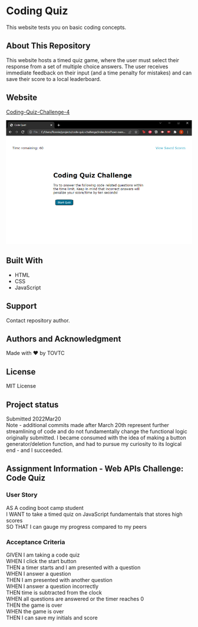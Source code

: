 # Coding Quiz
This website tests you on basic coding concepts.

## About This Repository
This website hosts a timed quiz game, where the user must select their response from a set of multiple choice answers. The user receives immediate feedback on their input (and a time penalty for mistakes) and can save their score to a local leaderboard.

## Website
[Coding-Quiz-Challenge-4](https://tovtc.github.io/code-quiz-scscbc-challenge/)

![Coding Quiz](./coding-quiz.png?raw=true "Coding Quiz")

## Built With
* HTML
* CSS
* JavaScript

## Support
Contact repository author.

## Authors and Acknowledgment
Made with ❤️ by TOVTC

## License
MIT License

## Project status
Submitted 2022Mar20</br>
Note - additional commits made after March 20th represent further streamlining of code and do not fundamentally change the functional logic originally submitted. I became consumed with the idea of making a button generator/deletion function, and had to pursue my curiosity to its logical end - and I succeeded.

## Assignment Information - Web APIs Challenge: Code Quiz
### User Story
AS A coding boot camp student</br>
I WANT to take a timed quiz on JavaScript fundamentals that stores high scores</br>
SO THAT I can gauge my progress compared to my peers</br>

### Acceptance Criteria
GIVEN I am taking a code quiz</br>
WHEN I click the start button</br>
THEN a timer starts and I am presented with a question</br>
WHEN I answer a question</br>
THEN I am presented with another question</br>
WHEN I answer a question incorrectly</br>
THEN time is subtracted from the clock</br>
WHEN all questions are answered or the timer reaches 0</br>
THEN the game is over</br>
WHEN the game is over</br>
THEN I can save my initials and score</br>